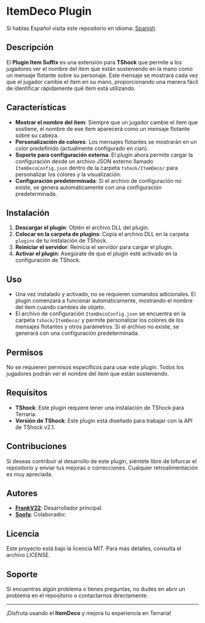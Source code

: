# ItemDeco Plugin

Si hablas Español visita este repositorio en idioma: [Spanish](https://github.com/itsFrankV22/ItemSuffixBelowName/blob/master/READMESpanish.md)

## Descripción

El **Plugin Item Suffix** es una extensión para **TShock** que permite a los jugadores ver el nombre del ítem que están sosteniendo en la mano como un mensaje flotante sobre su personaje. Este mensaje se mostrará cada vez que el jugador cambie el ítem en su mano, proporcionando una manera fácil de identificar rápidamente qué ítem está utilizando.

## Características

- **Mostrar el nombre del ítem**: Siempre que un jugador cambie el ítem que sostiene, el nombre de ese ítem aparecerá como un mensaje flotante sobre su cabeza.
- **Personalización de colores**: Los mensajes flotantes se mostrarán en un color predefinido (actualmente configurado en cian).
- **Soporte para configuración externa**: El plugin ahora permite cargar la configuración desde un archivo JSON externo llamado `ItemDecoConfig.json` dentro de la carpeta `tshock/ItemDeco/` para personalizar los colores y la visualización.
- **Configuración predeterminada**: Si el archivo de configuración no existe, se genera automáticamente con una configuración predeterminada.

## Instalación

1. **Descargar el plugin**: Obtén el archivo DLL del plugin.
2. **Colocar en la carpeta de plugins**: Copia el archivo DLL en la carpeta `plugins` de tu instalación de TShock.
3. **Reiniciar el servidor**: Reinicia el servidor para cargar el plugin.
4. **Activar el plugin**: Asegúrate de que el plugin esté activado en la configuración de TShock.

## Uso

- Una vez instalado y activado, no se requieren comandos adicionales. El plugin comenzará a funcionar automáticamente, mostrando el nombre del ítem cuando cambies de objeto.
- El archivo de configuración `ItemDecoConfig.json` se encuentra en la carpeta `tshock/ItemDeco/` y permite personalizar los colores de los mensajes flotantes y otros parámetros. Si el archivo no existe, se generará con una configuración predeterminada.

## Permisos

No se requieren permisos específicos para usar este plugin. Todos los jugadores podrán ver el nombre del ítem que están sosteniendo.

## Requisitos

- **TShock**: Este plugin requiere tener una instalación de TShock para Terraria.
- **Versión de TShock**: Este plugin está diseñado para trabajar con la API de TShock v2.1.

## Contribuciones

Si deseas contribuir al desarrollo de este plugin, siéntete libre de bifurcar el repositorio y enviar tus mejoras o correcciones. Cualquier retroalimentación es muy apreciada.

## Autores

- **[FrankV22](https://github.com/itsFrankV22)**: Desarrollador principal.
- **[Soofa](https://github.com/Soof4)**: Colaborador.

## Licencia

Este proyecto está bajo la licencia MIT. Para más detalles, consulta el archivo LICENSE.

## Soporte

Si encuentras algún problema o tienes preguntas, no dudes en abrir un problema en el repositorio o contactarnos directamente.

---

¡Disfruta usando el **ItemDeco** y mejora tu experiencia en Terraria!

